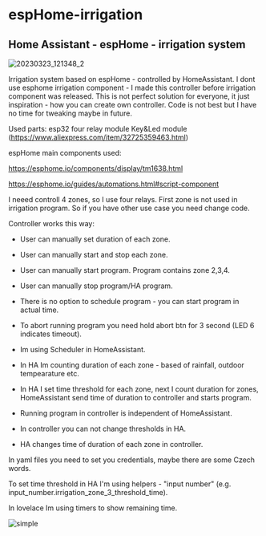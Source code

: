 # espHome-irrigation
## Home Assistant - espHome - irrigation system

![20230323_121348_2](https://user-images.githubusercontent.com/79766288/229623131-cf039229-a7f0-44b5-9ab9-34fef1082871.jpg)

Irrigation system based on espHome - controlled by HomeAssistant.
I dont use esphome irrigation component - I made this controller before irrigation component was released.
This is not perfect solution for everyone, it just inspiration - how you can create own controller.
Code is not best but I have no time for tweaking maybe in future.

Used parts:
esp32
four relay module
Key&Led module (https://www.aliexpress.com/item/32725359463.html)

espHome main components used:

https://esphome.io/components/display/tm1638.html 

https://esphome.io/guides/automations.html#script-component

I neeed controll 4 zones, so I use four relays. First zone is not used in irrigation program.
So if you have other use case you need change code.

Controller works this way:
- User can manually set duration of each zone.
- User can manually start and stop each zone.
- User can manually start program. Program contains zone 2,3,4.
- User can manually stop program/HA program.
- There is no option to schedule program - you can start program in actual time.
- To abort running program you need hold abort btn for 3 second (LED 6 indicates timeout).

- Im using Scheduler in HomeAssistant.
- In HA Im counting duration of each zone - based of rainfall, outdoor tempearature etc.
- In HA I set time threshold for each zone, next I count duration for zones, HomeAssistant send time of duration to controller and starts program.
- Running program in controller is independent of HomeAssistant.

- In controller you can not change thresholds in HA.
- HA changes time of duration of each zone in controller.

In yaml files you need to set you credentials, maybe there are some Czech words.

To set time threshold in HA I'm using helpers - "input number" (e.g. input_number.irrigation_zone_3_threshold_time).

In lovelace Im using timers to show remaining time.



![simple](https://user-images.githubusercontent.com/79766288/229622904-3cd84893-b9fc-4526-b818-ed826a37467a.jpg)

